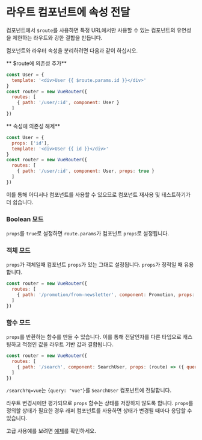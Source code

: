 # 라우트 컴포넌트에 속성 전달

컴포넌트에서 `$route`를 사용하면 특정 URL에서만 사용할 수 있는 컴포넌트의 유연성을 제한하는 라우트와 강한 결합을 만듭니다.

컴포넌트와 라우터 속성을 분리하려면 다음과 같이 하십시오.

** $route에 의존성 추가**

``` js
const User = {
  template: '<div>User {{ $route.params.id }}</div>'
}
const router = new VueRouter({
  routes: [
    { path: '/user/:id', component: User }
  ]
})
```

** 속성에 의존성 해제**

``` js
const User = {
  props: ['id'],
  template: '<div>User {{ id }}</div>'
}
const router = new VueRouter({
  routes: [
    { path: '/user/:id', component: User, props: true }
  ]
})
```

이를 통해 어디서나 컴포넌트를 사용할 수 있으므로 컴포넌트 재사용 및 테스트하기가 더 쉽습니다.

### Boolean 모드

`props`를 `true`로 설정하면 `route.params`가 컴포넌트 `props`로 설정됩니다.

### 객체 모드

`props`가 객체일때 컴포넌트 `props`가 있는 그대로 설정됩니다.
`props`가 정적일 때 유용합니다.

``` js
const router = new VueRouter({
  routes: [
    { path: '/promotion/from-newsletter', component: Promotion, props: { newsletterPopup: false } }
  ]
})
```

### 함수 모드

`props`를 반환하는 함수를 만들 수 있습니다. 이를 통해 전달인자를 다른 타입으로 캐스팅하고 적정인 값을 라우트 기반 값과 결합됩니다.

``` js
const router = new VueRouter({
  routes: [
    { path: '/search', component: SearchUser, props: (route) => ({ query: route.query.q }) }
  ]
})
```

`/search?q=vue`는 `{query: "vue"}`를 `SearchUser` 컴포넌트에 전달합니다.

라우트 변경시에만 평가되므로 `props` 함수는 상태를 저장하지 않도록 합니다.
`props`를 정의할 상태가 필요한 경우 래퍼 컴포넌트를 사용하면 상태가 변경될 때마다 응답할 수 있습니다.

고급 사용예를 보려면 [예제](https://github.com/vuejs/vue-router/blob/dev/examples/route-props/app.js)를 확인하세요.
